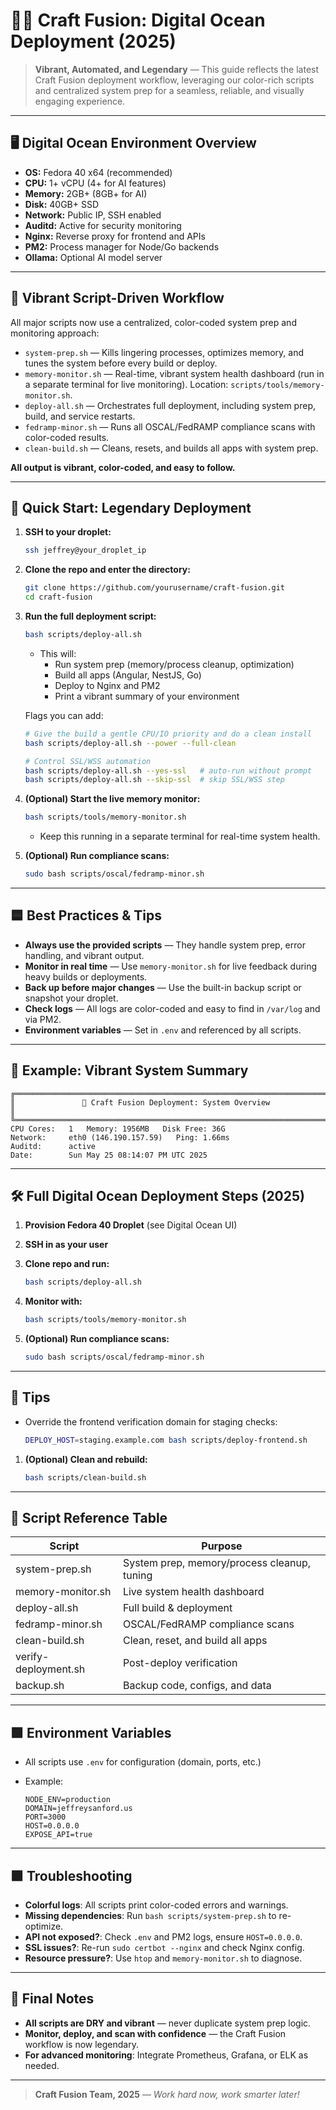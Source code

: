 <!-- Vibrant Digital Ocean Deployment Guide (2025 Edition) -->

# 🌈🚀 Craft Fusion: Digital Ocean Deployment (2025)

> **Vibrant, Automated, and Legendary** — This guide reflects the latest Craft Fusion deployment workflow, leveraging our color-rich scripts and centralized system prep for a seamless, reliable, and visually engaging experience.

---

## 🖥️ Digital Ocean Environment Overview

- **OS:** Fedora 40 x64 (recommended)
- **CPU:** 1+ vCPU (4+ for AI features)
- **Memory:** 2GB+ (8GB+ for AI)
- **Disk:** 40GB+ SSD
- **Network:** Public IP, SSH enabled
- **Auditd:** Active for security monitoring
- **Nginx:** Reverse proxy for frontend and APIs
- **PM2:** Process manager for Node/Go backends
- **Ollama:** Optional AI model server

---

## 🎨 Vibrant Script-Driven Workflow

All major scripts now use a centralized, color-coded system prep and monitoring approach:

- `system-prep.sh` — Kills lingering processes, optimizes memory, and tunes the system before every build or deploy.
- `memory-monitor.sh` — Real-time, vibrant system health dashboard (run in a separate terminal for live monitoring). Location: `scripts/tools/memory-monitor.sh`.
- `deploy-all.sh` — Orchestrates full deployment, including system prep, build, and service restarts.
- `fedramp-minor.sh` — Runs all OSCAL/FedRAMP compliance scans with color-coded results.
- `clean-build.sh` — Cleans, resets, and builds all apps with system prep.

**All output is vibrant, color-coded, and easy to follow.**

---

## 🚦 Quick Start: Legendary Deployment

1. **SSH to your droplet:**

   ```bash
   ssh jeffrey@your_droplet_ip
   ```

2. **Clone the repo and enter the directory:**

   ```bash
   git clone https://github.com/yourusername/craft-fusion.git
   cd craft-fusion
   ```

3. **Run the full deployment script:**

   ```bash
   bash scripts/deploy-all.sh
   ```

   - This will:
     - Run system prep (memory/process cleanup, optimization)
     - Build all apps (Angular, NestJS, Go)
     - Deploy to Nginx and PM2
     - Print a vibrant summary of your environment

   Flags you can add:

   ```bash
   # Give the build a gentle CPU/IO priority and do a clean install
   bash scripts/deploy-all.sh --power --full-clean

   # Control SSL/WSS automation
   bash scripts/deploy-all.sh --yes-ssl   # auto-run without prompt
   bash scripts/deploy-all.sh --skip-ssl  # skip SSL/WSS step
   ```

4. **(Optional) Start the live memory monitor:**

   ```bash
   bash scripts/tools/memory-monitor.sh
   ```

   - Keep this running in a separate terminal for real-time system health.

5. **(Optional) Run compliance scans:**

   ```bash
   sudo bash scripts/oscal/fedramp-minor.sh
   ```

---

## 🟦 Best Practices & Tips

- **Always use the provided scripts** — They handle system prep, error handling, and vibrant output.
- **Monitor in real time** — Use `memory-monitor.sh` for live feedback during heavy builds or deployments.
- **Back up before major changes** — Use the built-in backup script or snapshot your droplet.
- **Check logs** — All logs are color-coded and easy to find in `/var/log` and via PM2.
- **Environment variables** — Set in `.env` and referenced by all scripts.

---

## 📝 Example: Vibrant System Summary

```text
╔══════════════════════════════════════════════════════════════════════════╗
║               🚀 Craft Fusion Deployment: System Overview              ║
╚══════════════════════════════════════════════════════════════════════════╝
CPU Cores:   1   Memory: 1956MB   Disk Free: 36G
Network:     eth0 (146.190.157.59)   Ping: 1.66ms
Auditd:      active
Date:        Sun May 25 08:14:07 PM UTC 2025
```

---

## 🛠️ Full Digital Ocean Deployment Steps (2025)

1. **Provision Fedora 40 Droplet** (see Digital Ocean UI)
2. **SSH in as your user**
3. **Clone repo and run:**

   ```bash
   bash scripts/deploy-all.sh
   ```

4. **Monitor with:**

   ```bash
   bash scripts/tools/memory-monitor.sh
   ```

5. **(Optional) Run compliance scans:**

   ```bash
   sudo bash scripts/oscal/fedramp-minor.sh
   ```

---

## 🔧 Tips

- Override the frontend verification domain for staging checks:

   ```bash
   DEPLOY_HOST=staging.example.com bash scripts/deploy-frontend.sh
   ```

1. **(Optional) Clean and rebuild:**

   ```bash
   bash scripts/clean-build.sh
   ```

---

## 🌈 Script Reference Table

| Script                  | Purpose                                      |
|-------------------------|----------------------------------------------|
| system-prep.sh          | System prep, memory/process cleanup, tuning  |
| memory-monitor.sh       | Live system health dashboard                 |
| deploy-all.sh           | Full build & deployment                      |
| fedramp-minor.sh        | OSCAL/FedRAMP compliance scans               |
| clean-build.sh          | Clean, reset, and build all apps             |
| verify-deployment.sh    | Post-deploy verification                     |
| backup.sh               | Backup code, configs, and data               |

---

## 🟩 Environment Variables

- All scripts use `.env` for configuration (domain, ports, etc.)
- Example:

  ```env
  NODE_ENV=production
  DOMAIN=jeffreysanford.us
  PORT=3000
  HOST=0.0.0.0
  EXPOSE_API=true
  ```

---

## 🟪 Troubleshooting

- **Colorful logs**: All scripts print color-coded errors and warnings.
- **Missing dependencies**: Run `bash scripts/system-prep.sh` to re-optimize.
- **API not exposed?**: Check `.env` and PM2 logs, ensure `HOST=0.0.0.0`.
- **SSL issues?**: Re-run `sudo certbot --nginx` and check Nginx config.
- **Resource pressure?**: Use `htop` and `memory-monitor.sh` to diagnose.

---

## 🏁 Final Notes

- **All scripts are DRY and vibrant** — never duplicate system prep logic.
- **Monitor, deploy, and scan with confidence** — the Craft Fusion workflow is now legendary.
- **For advanced monitoring**: Integrate Prometheus, Grafana, or ELK as needed.

---

> **Craft Fusion Team, 2025** — _Work hard now, work smarter later!_

<!-- End of vibrant, color-themed Digital Ocean deployment guide -->
